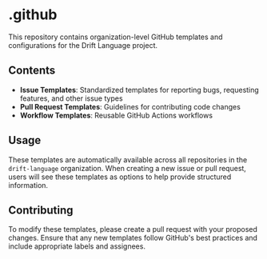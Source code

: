 # .github

This repository contains organization-level GitHub templates and configurations for the Drift Language project.

## Contents

- **Issue Templates**: Standardized templates for reporting bugs, requesting features, and other issue types
- **Pull Request Templates**: Guidelines for contributing code changes
- **Workflow Templates**: Reusable GitHub Actions workflows

## Usage

These templates are automatically available across all repositories in the `drift-language` organization. When creating a new issue or pull request, users will see these templates as options to help provide structured information.

## Contributing

To modify these templates, please create a pull request with your proposed changes. Ensure that any new templates follow GitHub's best practices and include appropriate labels and assignees.